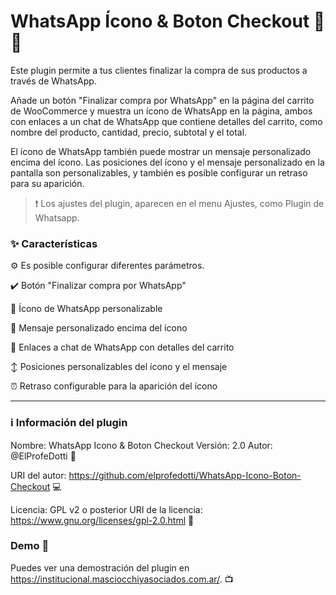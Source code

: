# WhatsApp Ícono & Boton Checkout :iphone: :money_with_wings:

Este plugin permite a tus clientes finalizar la compra de sus productos a través de WhatsApp.

Añade un botón "Finalizar compra por WhatsApp" en la página del carrito de WooCommerce y muestra un ícono de WhatsApp en la página, ambos con enlaces a un chat de WhatsApp que contiene detalles del carrito, como nombre del producto, cantidad, precio, subtotal y el total.

El ícono de WhatsApp también puede mostrar un mensaje personalizado encima del ícono. Las posiciones del ícono y el mensaje personalizado en la pantalla son personalizables, y también es posible configurar un retraso para su aparición.

> ❗ Los ajustes del plugin, aparecen en el menu Ajustes, como Plugin de Whatsapp.

### :sparkles: Características

:gear: Es posible configurar diferentes parámetros.

:heavy_check_mark: Botón "Finalizar compra por WhatsApp" 

:art: Ícono de WhatsApp personalizable 

:speech_balloon: Mensaje personalizado encima del ícono

:link: Enlaces a chat de WhatsApp con detalles del carrito

:arrow_up_down: Posiciones personalizables del ícono y el mensaje

:alarm_clock: Retraso configurable para la aparición del ícono

---

### :information_source: Información del plugin

Nombre: WhatsApp Icono & Boton Checkout
Versión: 2.0
Autor: @ElProfeDotti :bust_in_silhouette:

URI del autor: https://github.com/elprofedotti/WhatsApp-Icono-Boton-Checkout :computer:

Licencia: GPL v2 o posterior
URI de la licencia: https://www.gnu.org/licenses/gpl-2.0.html :scroll:

### Demo :eyes:

Puedes ver una demostración del plugin en https://institucional.masciocchiyasociados.com.ar/. :tv:
